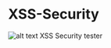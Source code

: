 # XSS-Security
![alt text](https://github.com/itsraval/XSS-Security/blob/public/images/favicon.png?raw=true)
XSS Security tester

